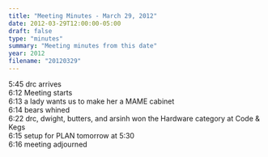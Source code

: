```yaml
---
title: "Meeting Minutes - March 29, 2012"
date: 2012-03-29T12:00:00-05:00
draft: false
type: "minutes"
summary: "Meeting minutes from this date"
year: 2012
filename: "20120329"
---
```


5:45 drc arrives<br />
6:12 Meeting starts<br />
6:13 a lady wants us to make her a MAME cabinet<br />
6:14 bears whined<br />
6:22 drc, dwight, butters, and arsinh won the Hardware category at Code & Kegs<br />
6:15 setup for PLAN tomorrow at 5:30<br />
6:16 meeting adjourned
